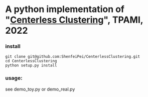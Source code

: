 # A python implementation of "[Centerless Clustering](https://ieeexplore.ieee.org/document/9712412)", TPAMI, 2022

### install
```
git clone git@github.com:ShenfeiPei/CenterlessClustering.git
cd CenterlessClustering
python setup.py install
```

### usage:
see demo_toy.py or demo_real.py